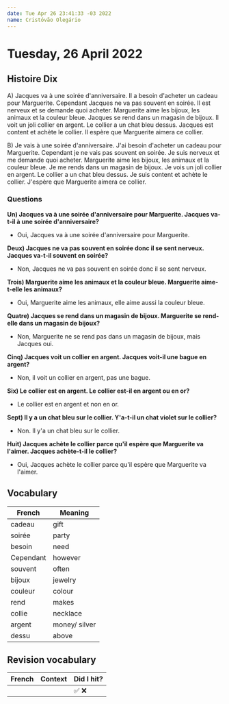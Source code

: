 ```yaml
---
date: Tue Apr 26 23:41:33 -03 2022
name: Cristóvão Olegário
---
```


# Tuesday, 26 April 2022

## Histoire Dix

A) Jacques va à une soirée d'anniversaire. Il a besoin d'acheter un cadeau pour Marguerite. Cependant Jacques ne va pas souvent en soirée. Il est nerveux et se demande quoi acheter. Marguerite aime les bijoux, les animaux et la couleur bleue. Jacques se rend dans un magasin de bijoux. Il voit un joli collier en argent. Le collier a un chat bleu dessus. Jacques est content et achète le collier. Il espère que Marguerite aimera ce collier.

B) Je vais à une soirée d'anniversaire. J'ai besoin d'acheter un cadeau pour Marguerite. Cependant je ne vais pas souvent en soirée. Je suis nerveux et me demande quoi acheter. Marguerite aime les bijoux, les animaux et la couleur bleue. Je me rends dans un magasin de bijoux. Je vois un joli collier en argent. Le collier a un chat bleu dessus. Je suis content et achète le collier. J'espère que Marguerite aimera ce collier.

### **Questions**

**Un) Jacques va à une soirée d'anniversaire pour Marguerite. Jacques va-t-il à une soirée d'anniversaire?**

- Oui, Jacques va à une soirée d'anniversaire pour Marguerite.

**Deux) Jacques ne va pas souvent en soirée donc il se sent nerveux. Jacques va-t-il souvent en soirée?**

- Non, Jacques ne va pas souvent en soirée donc il se sent nerveux.

**Trois) Marguerite aime les animaux et la couleur bleue. Marguerite aime-t-elle les animaux?**

- Oui, Marguerite aime les animaux, elle aime aussi la couleur bleue.

**Quatre) Jacques se rend dans un magasin de bijoux. Marguerite se rend-elle dans un magasin de bijoux?**

- Non, Marguerite ne se rend pas dans un magasin de bijoux, mais Jacques oui.

**Cinq) Jacques voit un collier en argent. Jacques voit-il une bague en argent?**

- Non, il voit un collier en argent, pas une bague.

**Six) Le collier est en argent. Le collier est-il en argent ou en or?**

- Le collier est en argent et non en or.

**Sept) Il y a un chat bleu sur le collier. Y'a-t-il un chat violet sur le collier?**

- Non. Il y'a un chat bleu sur le collier.

**Huit) Jacques achète le collier parce qu'il espère que Marguerite va l'aimer. Jacques achète-t-il le collier?**

- Oui, Jacques achète le collier parce qu'il espère que Marguerite va l'aimer.

## Vocabulary

| French    | Meaning       |
| --------- | ------------- |
| cadeau    | gift          |
| soirée    | party         |
| besoin    | need          |
| Cependant | however       |
| souvent   | often         |
| bijoux    | jewelry       |
| couleur   | colour        |
| rend      | makes         |
| collie    | necklace      |
| argent    | money/ silver |
| dessu     | above         |

## Revision vocabulary

| French | Context | Did I hit? |
| ------ | ------- | ---------- |
|        |         | ✅ ❌      |
